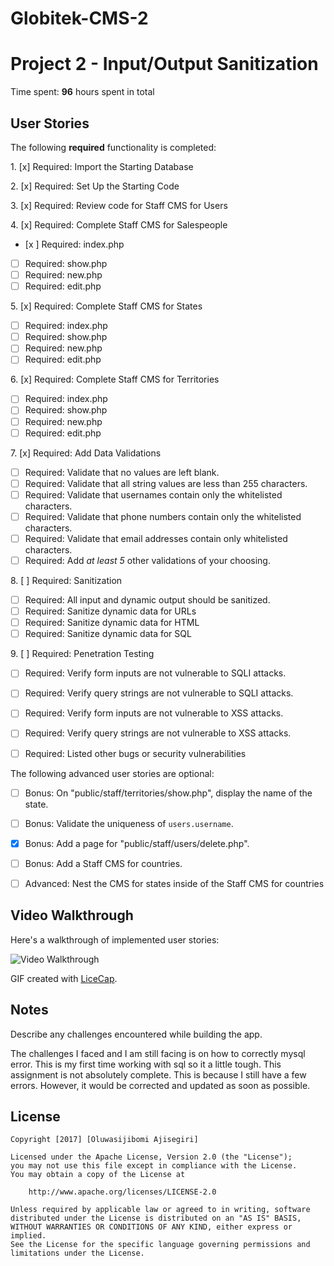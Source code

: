 # Globitek-CMS-2

# Project 2 - Input/Output Sanitization

Time spent: **96** hours spent in total

## User Stories

The following **required** functionality is completed:

1\. [x]  Required: Import the Starting Database

2\. [x]  Required: Set Up the Starting Code

3\. [x]  Required: Review code for Staff CMS for Users

4\. [x]  Required: Complete Staff CMS for Salespeople
  * [x ]  Required: index.php
  * [ ]  Required: show.php
  * [ ]  Required: new.php
  * [ ]  Required: edit.php

5\. [x]  Required: Complete Staff CMS for States
  * [ ]  Required: index.php
  * [ ]  Required: show.php
  * [ ]  Required: new.php
  * [ ]  Required: edit.php

6\. [x]  Required: Complete Staff CMS for Territories
  * [ ]  Required: index.php
  * [ ]  Required: show.php
  * [ ]  Required: new.php
  * [ ]  Required: edit.php

7\. [x]  Required: Add Data Validations
  * [ ]  Required: Validate that no values are left blank.
  * [ ]  Required: Validate that all string values are less than 255 characters.
  * [ ]  Required: Validate that usernames contain only the whitelisted characters.
  * [ ]  Required: Validate that phone numbers contain only the whitelisted characters.
  * [ ]  Required: Validate that email addresses contain only whitelisted characters.
  * [ ]  Required: Add *at least 5* other validations of your choosing.

8\. [ ]  Required: Sanitization
  * [ ]  Required: All input and dynamic output should be sanitized.
  * [ ]  Required: Sanitize dynamic data for URLs
  * [ ]  Required: Sanitize dynamic data for HTML
  * [ ]  Required: Sanitize dynamic data for SQL

9\. [ ]  Required: Penetration Testing
  * [ ]  Required: Verify form inputs are not vulnerable to SQLI attacks.
  * [ ]  Required: Verify query strings are not vulnerable to SQLI attacks.
  * [ ]  Required: Verify form inputs are not vulnerable to XSS attacks.
  * [ ]  Required: Verify query strings are not vulnerable to XSS attacks.
  * [ ]  Required: Listed other bugs or security vulnerabilities


The following advanced user stories are optional:

- [ ]  Bonus: On "public/staff/territories/show.php", display the name of the state.

- [ ]  Bonus: Validate the uniqueness of `users.username`.

- [x]  Bonus: Add a page for "public/staff/users/delete.php".

- [ ]  Bonus: Add a Staff CMS for countries.

- [ ]  Advanced: Nest the CMS for states inside of the Staff CMS for countries


## Video Walkthrough

Here's a walkthrough of implemented user stories:

<img src='http://i.imgur.com/hmWo1h3.gif' title='Video Walkthrough' width='' alt='Video Walkthrough' />

GIF created with [LiceCap](http://www.cockos.com/licecap/).

## Notes

Describe any challenges encountered while building the app.

The challenges I faced and I am still facing is on how to correctly mysql error. This is my first time working with sql so it a little tough. This assignment is not absolutely complete. This is because I still have a few errors. However, it would be corrected and updated as soon as possible.

## License

    Copyright [2017] [Oluwasijibomi Ajisegiri]

    Licensed under the Apache License, Version 2.0 (the "License");
    you may not use this file except in compliance with the License.
    You may obtain a copy of the License at

        http://www.apache.org/licenses/LICENSE-2.0

    Unless required by applicable law or agreed to in writing, software
    distributed under the License is distributed on an "AS IS" BASIS,
    WITHOUT WARRANTIES OR CONDITIONS OF ANY KIND, either express or implied.
    See the License for the specific language governing permissions and
    limitations under the License.
